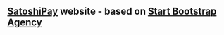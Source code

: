 ## [SatoshiPay](http://startbootstrap.com/) website - based on [Start Bootstrap Agency](http://startbootstrap.com/template-overviews/agency/)
